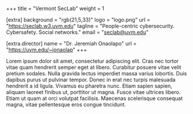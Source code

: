 +++
title = "Vermont SecLab"
weight = 1

[extra]
background = "rgb(21,5,33)"
logo = "logo.png"
url = "https://seclab.w3.uvm.edu"
tagline = "People-centric cybersecurity. Cybersafety. Social networks."
email = "seclab@uvm.edu"

[extra.director]
name = "Dr. Jeremiah Onaolapo"
url = "https://uvm.edu/~jonaolap"
+++

Lorem ipsum dolor sit amet, consectetur adipiscing elit. Cras nec tortor vitae quam hendrerit semper eget at libero. Curabitur posuere vitae velit pretium sodales. Nulla gravida lectus imperdiet massa varius lobortis. Duis dapibus purus ut pulvinar tempor. Donec in erat nec turpis malesuada hendrerit a id ligula. Vivamus eu pharetra nunc. Etiam sapien sapien, aliquam laoreet finibus ut, porttitor ut magna. Fusce vitae ultrices libero. Etiam ut quam at orci volutpat facilisis. Maecenas scelerisque consequat magna, vitae pellentesque eros congue tincidunt.